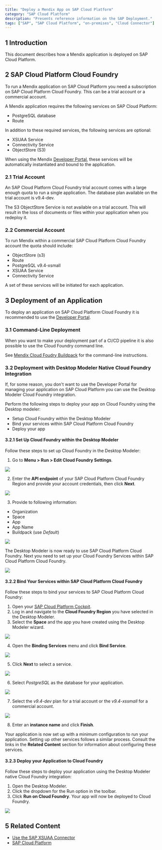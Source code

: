 ```yaml
---
title: "Deploy a Mendix App on SAP Cloud Platform"
category: "SAP Cloud Platform"
description: "Presents reference information on the SAP Deployment."
tags: ["SAP", "SAP Cloud Platform", "on-premises", "Cloud Connector"]
---
```


## 1 Introduction

This document describes how a Mendix application is deployed on SAP Cloud Platform.

## 2 SAP Cloud Platform Cloud Foundry

To run a Mendix application on SAP Cloud Platform you need a subscription on SAP Cloud Platform Cloud Foundry. This can be a trial account or a commercial account.

A Mendix application requires the following services on SAP Cloud Platform:

* PostgreSQL database
* Route

In addition to these required services, the following services are optional:

* XSUAA Service
* Connectivity Service
* ObjectStore (S3)

When using the Mendix [Developer Portal](/developerportal/deploy/sap-cloud-platform), these services will be automatically instantiated and bound to the application.

### 2.1 Trial Account

An SAP Cloud Platform Cloud Foundry trial account comes with a large enough quota to run a single application. The database plan available on the trial account is v9.4-dev.

The S3 ObjectStore Service is not available on a trial account. This will result in the loss of documents or files within your application when you redeploy it.

### 2.2 Commercial Account

To run Mendix within a commercial SAP Cloud Platform Cloud Foundry account the quota should include:

* ObjectStore (s3)
* Route
* PostgreSQL v9.4-xsmall
* XSUAA Service
* Connectivity Service

A set of these services will be initiated for each application.

## 3 Deployment of an Application

To deploy an application on SAP Cloud Platform Cloud Foundry it is recommended to use the [Developer Portal](/developerportal/deploy/sap-cloud-platform).

### 3.1 Command-Line Deployment

When you want to make your deployment part of a CI/CD pipeline it is also possible to use the Cloud Foundry command line.

See [Mendix Cloud Foudry Buildpack](https://github.com/mendix/cf-mendix-buildpack) for the command-line instructions.

### 3.2 Deployment with Desktop Modeler Native Cloud Foundry Integration

If, for some reason, you don't want to use the Developer Portal for managing your application on SAP Cloud Platform you can use the Desktop Modeler Cloud Foundry integration.

Perform the following steps to deploy your app on Cloud Foundry using the Desktop modeler:

* Setup Cloud Foundry within the Desktop Modeler
* Bind your services within SAP Cloud Platform Cloud Foundry
* Deploy your app

#### 3.2.1 Set Up Cloud Foundry within the Desktop Modeler

Follow these steps to set up Cloud Foundry in the Desktop Modeler:

1. Go to **Menu > Run > Edit Cloud Foundry Settings**.

  ![](attachments/how-to-deploy-a-mendix-app-to-sap-cloud-platform/01-sap-edit-cf-settings.png)

2. Enter the **API endpoint** of your SAP Cloud Platform Cloud Foundry Region and provide your account credentials, then click **Next**.

  ![](attachments/how-to-deploy-a-mendix-app-to-sap-cloud-platform/02-sap-dm-cloudfounry-settings.png)

3. Provide to following information:
  * Organization
  * Space
  * App
  * App Name
  * Buildpack (use *Default*)

  ![](attachments/how-to-deploy-a-mendix-app-to-sap-cloud-platform/03-sap-create-app-dm-cf.png)

  The Desktop Modeler is now ready to use SAP Cloud Platform Cloud Foundry. Next you need to set up your Cloud Foundry Services within SAP Cloud Platform Cloud Foundry.

  ![](attachments/how-to-deploy-a-mendix-app-to-sap-cloud-platform/04-sap-cf-dm-setup-finished.png)

#### 3.2.2 Bind Your Services within SAP Cloud Platform Cloud Foundry
Follow these steps to bind your services to SAP Cloud Platform Cloud Foundry:

1. Open your [SAP Cloud Platform Cockpit](https://account.hana.ondemand.com/#/home/welcome).
2. Log in and navigate to the **Cloud Foundry Region** you have selected in the Desktop Modeler.
3. Select the **Space** and the app you have created using the Desktop Modeler wizard.

  ![](attachments/how-to-deploy-a-mendix-app-to-sap-cloud-platform/05-setup-cf-services-dm.png)

4. Open the **Binding Services** menu and click **Bind Service**.

  ![](attachments/how-to-deploy-a-mendix-app-to-sap-cloud-platform/06-sap-cf-dm-bindservice1.png)

5. Click **Next** to select a service.

  ![](attachments/how-to-deploy-a-mendix-app-to-sap-cloud-platform/07-sap-cf-dm-bindservice2.png)

6. Select *PostgreSQL* as the database for your application.

  ![](attachments/how-to-deploy-a-mendix-app-to-sap-cloud-platform/08-sap-cf-dm-bindservice3.png)

7. Select the *v9.4-dev* plan for a trial account or the *v9.4-xssmall* for a commercial account.

  ![](attachments/how-to-deploy-a-mendix-app-to-sap-cloud-platform/09-sap-cf-dm-bindservice4.png)

8. Enter an **instance name** and click **Finish**.

Your application is now set up with a minimum configuration to run your application. Setting up other services follows a similar process. Consult the links in the **Related Content** section for information about configuring these services.

#### 3.2.3 Deploy your Application to Cloud Foundry
Follow these steps to deploy your application using the Desktop Modeler native Cloud Foundry integration:

1. Open the Desktop Modeler.
2. Click the dropdown for the Run option in the toolbar.
3. Click **Run on Cloud Foundry**. Your app will now be deployed to Cloud Foundry.

  ![](attachments/how-to-deploy-a-mendix-app-to-sap-cloud-platform/10-sap-run-in-cf.png)


## 5 Related Content

* [Use the SAP XSUAA Connector](/howto/sap/use-sap-xsuaa-connector)
* [SAP Cloud Platform](/developerportal/deploy/sap-cloud-platform)
